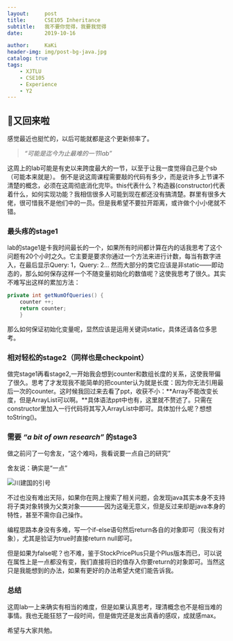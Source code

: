 ```yaml
---
layout:     post
title:      CSE105 Inheritance
subtitle:   我不要你觉得，我要我觉得
date:       2019-10-16

author:     KaKi
header-img: img/post-bg-java.jpg
catalog: true
tags:
    - XJTLU
    - CSE105
    - Experience
    - Y2
---
```


## 👴又回来啦

感觉最近也挺忙的，以后可能就都是这个更新频率了。

> *“可能是迄今为止最难的一节lab”*

这周上的lab可能是有史以来跨度最大的一节，以至于让我一度觉得自己是个sb（可能本来就是）。
倒不是说这周课程需要敲的代码有多少，而是说许多上节课不清楚的概念，必须在这周彻底消化完毕。this代表什么？构造器(constructor)代表着什么，如何实现功能？我相信很多人可能到现在都还没有搞清楚。群里有很多大佬，很可惜我不是他们中的一员。但是我希望不要拉开距离，或许做个小小佬就不错。

### 最头疼的stage1

lab的stage1是卡我时间最长的一个，如果所有时间都计算在内的话我思考了这个问题有20个小时之久。它主要是要求你通过一个方法来进行计数，每当有数字进入，在最后显示Query: 1，Query: 2...
然而大部分的类它应该是非static——即动态的，那么如何保存这样一个不随变量初始化的数值呢？这使我思考了很久。其实不难写出这样的累加方法：

```java
private int getNumOfQueries() {
    counter ++;
    return counter;
    }
```

那么如何保证初始化变量呢，显然应该是运用关键词static，具体还请各位多思考。

### 相对轻松的stage2（同样也是checkpoint）

做完stage1再看stage2,一开始我会想到counter和数组长度的关系，这使我带偏了很久。思考了才发现我不能简单的把counter认为就是长度：因为你无法引用最后一次的counter。这时候我回过来去看了ppt，收获不小：**Array不能改变长度，但是ArrayList可以啊。**具体语法ppt中也有，这里就不赘述了。只需在constructor里加入一行代码将其写入ArrayList中即可。具体加什么呢？想想toString()。

### 需要 *“a bit of own research”* 的stage3

做之前问了一句舍友，“这个难吗，我看说要一点自己的研究”

舍友说：确实是“一点”

![川建国的引号](https://media.gq.com/photos/5891f5864f5346a13b805a18/16:9/w_2560,c_limit/Screen%2520Shot%25202017-02-01%2520at%25209.48.57%2520AM.png)

不过也没有难出天际，如果你在网上搜索了相关问题，会发现java其实本身不支持将子类对象转换为父类对象————因为这毫无意义，但是反过来却是java本身的特性，甚至不需你自己操作。

编程思路本身没有多难，写一个if-else语句然后return各自的对象即可（我没有对象），尤其是验证为true时直接return null即可。

但是如果为false呢？也不难，鉴于StockPricePlus只是个Plus版本而已，可以说在属性上是一点都没有变，我们直接将旧的值存入你要return的对象即可。当然这只是我能想到的办法，如果有更好的办法希望大佬们能告诉我。

### 总结

这周lab一上来确实有相当的难度，但是如果认真思考，理清概念也不是相当难的事情。我也无能狂怒了一段时间，但是做完还是发出真香的感叹，成就感max。

希望与大家共勉。
